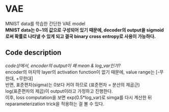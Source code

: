 # VAE   
MNIST data를 학습한 간단한 VAE model    
**MNIST data는 0~1의 값으로 구성되어 있기 때문에, decoder의 output을 sigmoid로써 확률로 나타낼 수 있게 되고 결국 binary cross entropy로 사용이 가능하다.**   


## Code description
*code상에서, encoder의 output이 왜 mean & log_var인가?*   
encoder의 마지막 layer의 activation function이 없기 때문에, value range는 [-무한대, +무한대]   
반면, 표준편차(sigma)는 0보다 커야 하므로 (표준편차 = 분산의 제곱근)   
log(표준편차의 제곱)이 output이라고 가정하고 진행한다.   
이후, loss computation을 보면 exp(0.5*log_var)로 simga를 다시 계산한 뒤 reparameterization trick을 적용하는 걸 볼 수 있다.   

